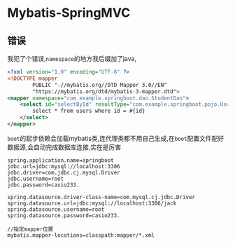 # Mybatis-SpringMVC

## 错误

我犯了个错误,`namespace`的地方我后缀加了java,

```xml
<?xml version="1.0" encoding="UTF-8" ?>
<!DOCTYPE mapper
        PUBLIC "-//mybatis.org//DTD Mapper 3.0//EN"
        "https://mybatis.org/dtd/mybatis-3-mapper.dtd">
<mapper namespace="com.example.springboot.dao.StudentDao">
    <select id="selectById" resultType="com.example.springboot.pojo.User">
        select * from users where id = #{id}
    </select>
</mapper>
```

`boot`的起步依赖会加载mybatis类,连代理类都不用自己生成,在`boot`配置文件配好数据源,会自动完成数据库连接,实在是厉害

```properties
spring.application.name=springboot
jdbc.url=jdbc:mysql://localhost:3306
jdbc.driver=com.jdbc.cj.mysql.Driver
jdbc.username=root
jdbc.password=casio233.

spring.datasource.driver-class-name=com.mysql.cj.jdbc.Driver
spring.datasource.url=jdbc:mysql://localhost:3306/jack
spring.datasource.username=root
spring.datasource.password=casio233.

//指定mapper位置
mybatis.mapper-locations=classpath:mapper/*.xml

```



